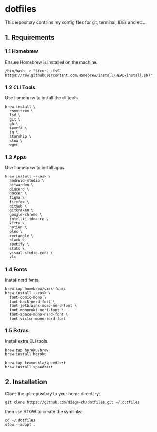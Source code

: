 # dotfiles
This repository contains my config files for git, terminal, IDEs and etc...

## 1. Requirements

### 1.1 Homebrew
Ensure [Homebrew](https://brew.sh/) is installed on the machine.
```
/bin/bash -c "$(curl -fsSL https://raw.githubusercontent.com/Homebrew/install/HEAD/install.sh)"
```

### 1.2 CLI Tools
Use homebrew to install the cli tools.
```
brew install \
  commitzen \
  lsd \
  git \
  gh \
  iperf3 \
  jq \
  starship \
  stow \
  wget
```

### 1.3 Apps
Use homebrew to install apps.
```
brew install --cask \
  android-studio \
  bitwarden \
  discord \
  docker \
  figma \
  firefox \
  github \
  gitkraken \
  google-chrome \
  intellij-idea-ce \
  kitty \
  notion \
  plex \
  rectangle \
  slack \
  spotify \
  stats \
  visual-studio-code \
  vlc
```

### 1.4 Fonts
Install nerd fonts.
```
brew tap homebrew/cask-fonts
brew install --cask \
  font-comic-mono \
  font-hack-nerd-font \
  font-jetbrains-mono-nerd-font \
  font-mononoki-nerd-font \
  font-space-mono-nerd-font \
  font-victor-mono-nerd-font
```

### 1.5 Extras
Install extra CLI tools.
```
brew tap heroku/brew
brew install heroku

brew tap teamookla/speedtest
brew install speedtest
```

## 2. Installation

Clone the git repository to your home directory:
```
git clone https://github.com/diego-ch/dotfiles.git ~/.dotfiles
```

then use STOW to create the symlinks:
```
cd ~/.dotfiles
stow --adopt .
```
